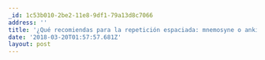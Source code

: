 ```yaml
---
_id: 1c53b010-2be2-11e8-9df1-79a13d8c7066
address: ''
title: '¿Qué recomiendas para la repetición espaciada: mnemosyne o ankidroid?'
date: '2018-03-20T01:57:57.681Z'
layout: post
---
```

 
